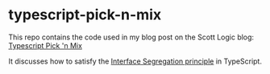 # typescript-pick-n-mix
This repo contains the code used in my blog post on the Scott Logic blog: [Typescript Pick 'n Mix](https://blog.scottlogic.com/2020/01/29/typescript-pick-n-mix.html)

It discusses how to satisfy the [Interface Segregation principle](https://en.wikipedia.org/wiki/Interface_segregation_principle) in TypeScript.
